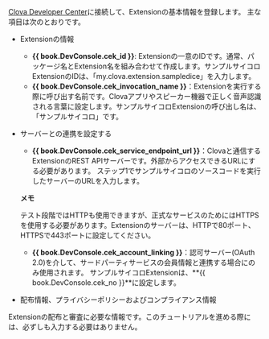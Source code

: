 ﻿<a href="{{ book.DeveloperConsoleURL }}" target="_blank">Clova Developer Center</a>に接続して、Extensionの基本情報を登録します。
主な項目は次のとおりです。

* Extensionの情報
	* **{{ book.DevConsole.cek_id }}**: Extensionの一意のIDです。通常、パッケージ名とExtension名を組み合わせて作成します。サンプルサイコロExtensionのIDは、「my.clova.extension.sampledice」を入力します。
	* **{{ book.DevConsole.cek_invocation_name }}**：Extensionを実行する際に呼び出す名前です。Clovaアプリやスピーカー機器で正しく音声認識される言葉に設定します。サンプルサイコロExtensionの呼び出し名は、「サンプルサイコロ」です。

* サーバーとの連携を設定する
	* **{{ book.DevConsole.cek_service_endpoint_url }}**：Clovaと通信するExtensionのREST APIサーバーです。外部からアクセスできるURLにする必要があります。
ステップ1でサンプルサイコロのソースコードを実行したサーバーのURLを入力します。

	<div class="note">
		<p><strong>メモ</strong></p>
		<p>テスト段階ではHTTPも使用できますが、正式なサービスのためにはHTTPSを使用する必要があります。Extensionのサーバーは、HTTPで80ポート、HTTPSで443ポートに設定してください。</p>
	</div>

	* **{{ book.DevConsole.cek_account_linking }}**：認可サーバー(OAuth 2.0)を介して、サードパーティサービスの会員情報と連携する場合にのみ使用されます。
サンプルサイコロExtensionは、**{{ book.DevConsole.cek_no }}**に設定します。
* 配布情報、プライバシーポリシーおよびコンプライアンス情報

Extensionの配布と審査に必要な情報です。このチュートリアルを進める際には、必ずしも入力する必要はありません。
